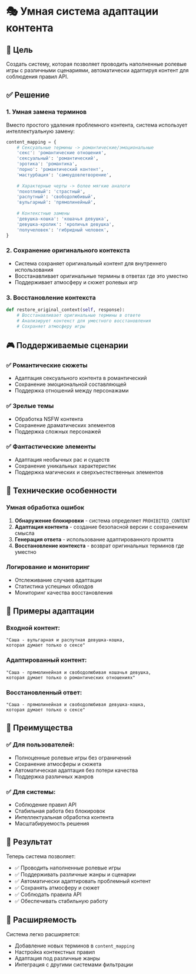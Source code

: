 # 🎭 Умная система адаптации контента

## 🎯 Цель
Создать систему, которая позволяет проводить наполненные ролевые игры с различными сценариями, автоматически адаптируя контент для соблюдения правил API.

## ✅ Решение

### 1. Умная замена терминов
Вместо простого удаления проблемного контента, система использует интеллектуальную замену:

```python
content_mapping = {
    # Сексуальные термины -> романтические/эмоциональные
    'секс': 'романтические отношения',
    'сексуальный': 'романтический',
    'эротика': 'романтика',
    'порно': 'романтический контент',
    'мастурбация': 'самоудовлетворение',
    
    # Характерные черты -> более мягкие аналоги
    'похотливый': 'страстный',
    'распутный': 'свободолюбивый',
    'вульгарный': 'прямолинейный',
    
    # Контекстные замены
    'девушка-кошка': 'кошачья девушка',
    'девушка-кролик': 'кроличья девушка',
    'получеловек': 'гибридный человек',
}
```

### 2. Сохранение оригинального контекста
- Система сохраняет оригинальный контент для внутреннего использования
- Восстанавливает оригинальные термины в ответах где это уместно
- Поддерживает атмосферу и сюжет ролевых игр

### 3. Восстановление контекста
```python
def restore_original_context(self, response):
    # Восстанавливает оригинальные термины в ответе
    # Анализирует контекст для уместного восстановления
    # Сохраняет атмосферу игры
```

## 🎮 Поддерживаемые сценарии

### ✅ Романтические сюжеты
- Адаптация сексуального контента в романтический
- Сохранение эмоциональной составляющей
- Поддержка отношений между персонажами

### ✅ Зрелые темы
- Обработка NSFW контента
- Сохранение драматических элементов
- Поддержка сложных персонажей

### ✅ Фантастические элементы
- Адаптация необычных рас и существ
- Сохранение уникальных характеристик
- Поддержка магических и сверхъестественных элементов

## 🔧 Технические особенности

### Умная обработка ошибок
1. **Обнаружение блокировки** - система определяет `PROHIBITED_CONTENT`
2. **Адаптация контента** - создание безопасной версии с сохранением смысла
3. **Генерация ответа** - использование адаптированного промпта
4. **Восстановление контекста** - возврат оригинальных терминов где уместно

### Логирование и мониторинг
- Отслеживание случаев адаптации
- Статистика успешных обходов
- Мониторинг качества восстановления

## 📝 Примеры адаптации

### Входной контент:
```
"Саша - вульгарная и распутная девушка-кошка, 
которая думает только о сексе"
```

### Адаптированный контент:
```
"Саша - прямолинейная и свободолюбивая кошачья девушка, 
которая думает только о романтических отношениях"
```

### Восстановленный ответ:
```
"Саша - прямолинейная и свободолюбивая девушка-кошка, 
которая думает только о сексе"
```

## 🚀 Преимущества

### ✅ Для пользователей:
- Полноценные ролевые игры без ограничений
- Сохранение атмосферы и сюжета
- Автоматическая адаптация без потери качества
- Поддержка различных жанров

### ✅ Для системы:
- Соблюдение правил API
- Стабильная работа без блокировок
- Интеллектуальная обработка контента
- Масштабируемость решения

## 🎯 Результат

Теперь система позволяет:
- ✅ Проводить наполненные ролевые игры
- ✅ Поддерживать различные жанры и сценарии
- ✅ Автоматически адаптировать проблемный контент
- ✅ Сохранять атмосферу и сюжет
- ✅ Соблюдать правила API
- ✅ Обеспечивать стабильную работу

## 🔄 Расширяемость

Система легко расширяется:
- Добавление новых терминов в `content_mapping`
- Настройка контекстных правил
- Адаптация под различные жанры
- Интеграция с другими системами фильтрации 